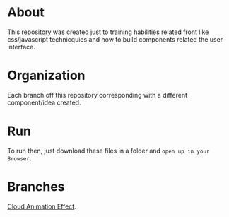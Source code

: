 # About
This repository was created just to training habilities related front like css/javascript technicquies and how to build components related the user interface.

# Organization
Each branch off this repository corresponding with a different component/idea created.

# Run
To run then, just download these files in a folder and `open up in your Browser`.

# Branches
[Cloud Animation Effect](https://github.com/joaofanchini/front-ui/tree/cloud-animation-effect).
